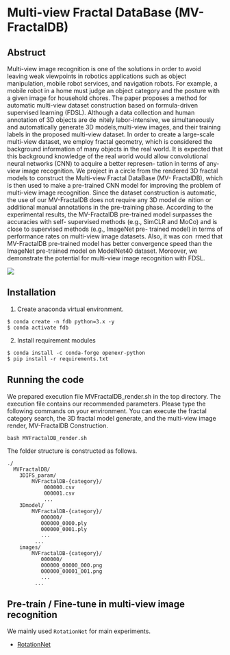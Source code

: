 # Multi-view Fractal DataBase (MV-FractalDB) 

## Abstruct

Multi-view image recognition is one of the solutions in order to avoid leaving weak viewpoints in robotics applications such as object manipulation, mobile robot services, and navigation robots. For example, a mobile robot in a home must judge an object category and the posture with a given image for household chores. The paper proposes a method for automatic multi-view dataset construction based on formula-driven supervised learning (FDSL). Although a data collection and human annotation of 3D objects are de nitely labor-intensive, we simultaneously and automatically generate 3D models,multi-view images, and their training labels in the proposed multi-view dataset. In order to create a large-scale multi-view dataset, we employ fractal geometry, which is considered the background information of many objects in the real world. It is expected that this background knowledge of the real world would allow convolutional neural networks (CNN) to acquire a better represen- tation in terms of any-view image recognition. We project in a circle from the rendered 3D fractal models to construct the Multi-view Fractal DataBase (MV- FractalDB), which is then used to make a pre-trained CNN model for improving the problem of multi-view image recognition. Since the dataset construction is automatic, the use of our MV-FractalDB does not require any 3D model de nition or additional manual annotations in the pre-training phase. According to the experimental results, the MV-FractalDB pre-trained model surpasses the accuracies with self- supervised methods (e.g., SimCLR and MoCo) and is close to supervised methods (e.g., ImageNet pre- trained model) in terms of performance rates on multi-view image datasets. Also, it was con rmed that MV-FractalDB pre-trained model has better convergence speed than the ImageNet pre-trained model on ModelNet40 dataset. Moreover, we demonstrate the potential for multi-view image recognition with FDSL.

![](mvfractal.gif)

## Installation
1. Create anaconda virtual environment.
```
$ conda create -n fdb python=3.x -y
$ conda activate fdb
```

2. Install requirement modules
```
$ conda install -c conda-forge openexr-python
$ pip install -r requirements.txt
```

## Running the code

We prepared execution file MVFractalDB_render.sh in the top directory. 
The execution file contains our recommended parameters. 
Please type the following commands on your environment. 
You can execute the fractal category search, the 3D fractal model generate, and the multi-view image render, MV-FractalDB Construction.

```bash MVFractalDB_render.sh```

The folder structure is constructed as follows.

```misc
./
  MVFractalDB/
    3DIFS_param/
        MVFractalDB-{category}/
            000000.csv
            000001.csv
            ...
    3Dmodel/
        MVFractalDB-{category}/
           000000/
           000000_0000.ply
           000000_0001.ply
           ...
         ...
    images/
        MVFractalDB-{category}/
           000000/
           000000_00000_000.png
           000000_00001_001.png
           ...
         ...
```

## Pre-train / Fine-tune in multi-view image recognition
 We mainly used ```RotationNet``` for main experiments.

* [RotationNet](https://kanezaki.github.io/rotationnet/)
